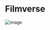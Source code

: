 # Filmverse


![image](https://github.com/hafeeeii/filmverse/assets/121962161/681dbd22-e443-49b1-8ab6-c4a0594d0282)
